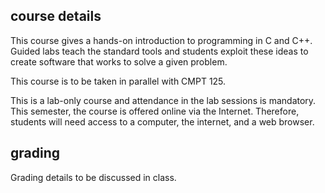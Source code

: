 ## course details

This course gives a hands-on introduction to programming in C and C++. Guided labs teach the standard tools and students exploit these ideas to create software that works to solve a given problem.

This course is to be taken in parallel with CMPT 125.

This is a lab-only course and attendance in the lab sessions is mandatory. This semester, the course is offered online via the Internet. Therefore, students will need access to a computer, the internet, and a web browser.

## grading

Grading details to be discussed in class.
